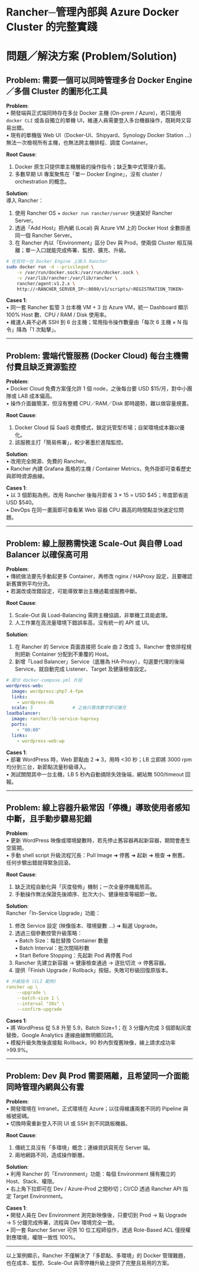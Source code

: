 # Rancher─管理內部與 Azure Docker Cluster 的完整實踐

# 問題／解決方案 (Problem/Solution)

## Problem: 需要一個可以同時管理多台 Docker Engine／多個 Cluster 的圖形化工具  

**Problem**:  
• 開發端與正式端同時存在多台 Docker 主機 (On-prem / Azure)，若只能用 `docker CLI` 或各自獨立的單機 UI，維運人員需要登入多台機器操作，既耗時又容易出錯。  
• 現有的單機版 Web UI（Docker-UI、Shipyard、Synology Docker Station …）無法一次檢視所有主機，也無法跨主機排程、調度 Container。  

**Root Cause**:  
1. Docker 原生只提供單主機層級的操作指令；缺乏集中式管理介面。  
2. 多數早期 UI 專案聚焦在「單一 Docker Engine」，沒有 cluster / orchestration 的概念。  

**Solution**:  
導入 Rancher：  
1. 使用 Rancher OS + `docker run rancher/server` 快速架好 Rancher Server。  
2. 透過「Add Host」把內網 (Local) 與 Azure VM 上的 Docker Host 全數掛進同一個 Rancher Server。  
3. 在 Rancher 內以「Environment」區分 Dev 與 Prod，使兩個 Cluster 相互隔離；單一入口就能完成佈署、監控、擴充、升級。  

```bash
# 在任何一台 Docker Engine 上掛入 Rancher
sudo docker run -d --privileged \
    -v /var/run/docker.sock:/var/run/docker.sock \
    -v /var/lib/rancher:/var/lib/rancher \
    rancher/agent:v1.2.x \
    http://<RANCHER_SERVER_IP>:8080/v1/scripts/<REGISTRATION_TOKEN>
```  

**Cases 1**:  
• 同一套 Rancher 監管 3 台本機 VM + 3 台 Azure VM，統一 Dashboard 顯示 100% Host 數、CPU / RAM / Disk 使用率。  
• 維運人員不必再 SSH 到 6 台主機；常用指令操作數量由「每次 6 主機 × N 指令」降為「1 次點擊」。  

---

## Problem: 雲端代管服務 (Docker Cloud) 每台主機需付費且缺乏資源監控  

**Problem**:  
• Docker Cloud 免費方案僅允許 1 個 node，之後每台要 USD $15/月，對中小團隊或 LAB 成本偏高。  
• 操作介面雖簡潔，但沒有整體 CPU／RAM／Disk 即時趨勢，難以做容量規畫。  

**Root Cause**:  
1. Docker Cloud 採 SaaS 收費模式，鎖定託管型市場；自架環境成本難以優化。  
2. 該服務主打「簡易佈署」，較少著墨於進階監控。  

**Solution**:  
• 改用完全開源、免費的 Rancher。  
• Rancher 內建 Grafana 風格的主機 / Container Metrics，免外掛即可查看歷史與即時資源曲線。  

**Cases 1**:  
• 以 3 個節點為例，改用 Rancher 後每月節省 3 × 15 = USD $45；年度節省逾 USD $540。  
• DevOps 在同一畫面即可查看某 Web 容器 CPU 飆高的時間點並快速定位問題。  

---

## Problem: 線上服務需快速 Scale-Out 與自帶 Load Balancer 以確保高可用  

**Problem**:  
• 傳統做法要先手動起更多 Container，再修改 nginx / HAProxy 設定，且要確認新舊實例平均分流。  
• 若漏改或改錯設定，可能導致單台主機過載或服務中斷。  

**Root Cause**:  
1. Scale-Out 與 Load-Balancing 需跨主機協調，非單機工具能處理。  
2. 人工作業在高流量環境下錯誤率高，沒有統一的 API 或 UI。  

**Solution**:  
1. 在 Rancher 的 Service 頁面直接把 Scale 由 2 改成 3，Rancher 會依排程規則把新 Container 分配到不重覆的 Host。  
2. 新增「Load Balancer」Service（底層為 HA-Proxy），勾選要代理的後端 Service，就自動完成 Listener、Target 及健康檢查設定。  

```yaml
# 部分 docker-compose.yml 片段
wordpress-web:
  image: wordpress:php7.4-fpm
  links:
    - wordpress-db
  scale: 3               # 之後只需改數字即可擴充
loadbalancer:
  image: rancher/lb-service-haproxy
  ports:
    - "80:80"
  links:
    - wordpress-web:wp
```  

**Cases 1**:  
• 部署 WordPress 時，Web 節點由 2 ➜ 3，用時 <30 秒；LB 立即將 3000 rpm 均分到三台，新節點流量秒級導入。  
• 測試關閉其中一台主機，LB 5 秒內自動摘除失效後端，網站無 500/timeout 回報。  

---

## Problem: 線上容器升級常因「停機」導致使用者感知中斷，且手動步驟易犯錯  

**Problem**:  
• 更新 WordPress 映像或環境變數時，若先停止舊容器再起新容器，期間會產生空窗期。  
• 手動 shell script 升級流程冗長：Pull Image ➜ 停舊 ➜ 起新 ➜ 檢查 ➜ 刪舊，任何步驟出錯就得緊急回滾。  

**Root Cause**:  
1. 缺乏流程自動化與「灰度發佈」機制；一次全量停機風險高。  
2. 手動操作無法保證先後順序、批次大小、健康檢查等細節一致。  

**Solution**:  
Rancher「In-Service Upgrade」功能：  
1. 修改 Service 設定 (映像版本、環境變數 …) ➜ 點選 Upgrade。  
2. 透過三個參數控管升級策略：  
   • Batch Size：每批替換 Container 數量  
   • Batch Interval：批次間隔秒數  
   • Start Before Stopping：先起新 Pod 再停舊 Pod  
3. Rancher 先建立新容器 → 健康檢查通過 → 逐批切流 → 停舊容器。  
4. 提供「Finish Upgrade / Rollback」按鈕，失敗可秒級回復原版本。  

```yaml
# 升級指令 (CLI 範例)
rancher up \
    --upgrade \
    --batch-size 1 \
    --interval "30s" \
    --confirm-upgrade
```  

**Cases 1**:  
• 將 WordPress 從 5.8 升至 5.9，Batch Size=1；在 3 分鐘內完成 3 個節點灰度替換，Google Analytics 連線曲線無明顯凹洞。  
• 模擬升級失敗後直接點 Rollback，90 秒內恢復舊映像，線上請求成功率 >99.9%。  

---

## Problem: Dev 與 Prod 需要隔離，且希望同一介面能同時管理內網與公有雲  

**Problem**:  
• 開發環境在 Intranet，正式環境在 Azure；以往得維護兩套不同的 Pipeline 與帳號密碼。  
• 切換時需重新登入不同 UI 或 SSH 到不同跳板機器。  

**Root Cause**:  
1. 傳統工具沒有「多環境」概念；連線資訊寫死在 Server 端。  
2. 兩地網路不同，造成操作斷層。  

**Solution**:  
• 利用 Rancher 的「Environment」功能：每個 Environment 擁有獨立的 Host、Stack、權限。  
• 右上角下拉即可在 Dev / Azure-Prod 之間秒切；CI/CD 透過 Rancher API 指定 Target Environment。  

**Cases 1**:  
• 開發人員在 Dev Environment 測完新映像後，只要切到 Prod → 點 Upgrade → 5 分鐘完成佈署，流程與 Dev 環境完全一致。  
• 同一套 Rancher Server 可供 10 位工程師協作，透過 Role-Based ACL 僅授權對應環境，權限一致性 100%。  

---

以上案例顯示，Rancher 不僅解決了「多節點、多環境」的 Docker 管理難題，也在成本、監控、Scale-Out 與零停機升級上提供了完整且易用的方案。